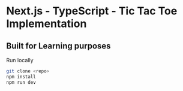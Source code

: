 # Next.js - TypeScript - Tic Tac Toe Implementation

## Built for Learning purposes

Run locally

```bash
git clone <repo>
npm install
npm run dev
```
